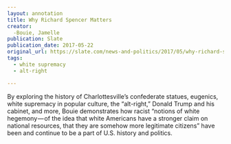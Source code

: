```yaml
---
layout: annotation
title: Why Richard Spencer Matters
creator:
  -Bouie, Jamelle
publication: Slate
publication_date: 2017-05-22
original_url: https://slate.com/news-and-politics/2017/05/why-richard-spencer-matters.html
tags:
  - white supremacy
  - alt-right

---
```

By exploring the history of Charlottesville’s confederate statues, eugenics, white supremacy in popular culture, the “alt-right,” Donald Trump and his cabinet, and more, Bouie demonstrates how racist “notions of white hegemony — of the idea that white Americans have a stronger claim on national resources, that they are somehow more legitimate citizens” have been and continue to be a part of U.S. history and politics.
